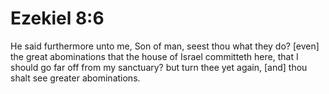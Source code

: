 # Ezekiel 8:6

He said furthermore unto me, Son of man, seest thou what they do? [even] the great abominations that the house of Israel committeth here, that I should go far off from my sanctuary? but turn thee yet again, [and] thou shalt see greater abominations.